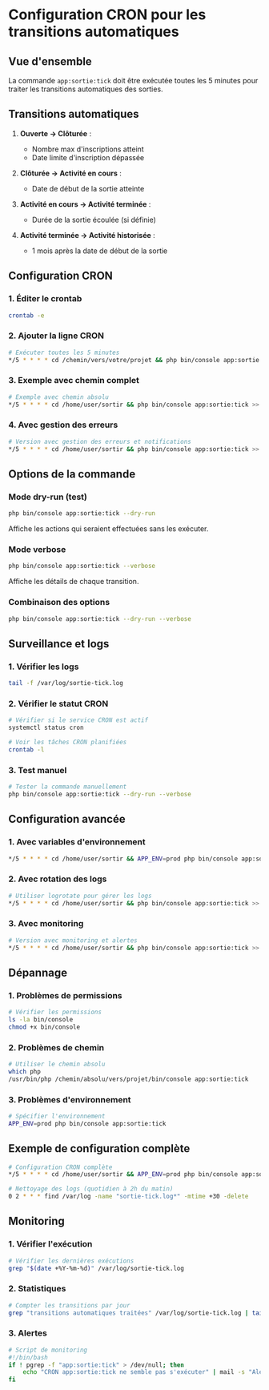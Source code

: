 # Configuration CRON pour les transitions automatiques

## Vue d'ensemble

La commande `app:sortie:tick` doit être exécutée toutes les 5 minutes pour traiter les transitions automatiques des sorties.

## Transitions automatiques

1. **Ouverte → Clôturée** :
   - Nombre max d'inscriptions atteint
   - Date limite d'inscription dépassée

2. **Clôturée → Activité en cours** :
   - Date de début de la sortie atteinte

3. **Activité en cours → Activité terminée** :
   - Durée de la sortie écoulée (si définie)

4. **Activité terminée → Activité historisée** :
   - 1 mois après la date de début de la sortie

## Configuration CRON

### 1. Éditer le crontab

```bash
crontab -e
```

### 2. Ajouter la ligne CRON

```bash
# Exécuter toutes les 5 minutes
*/5 * * * * cd /chemin/vers/votre/projet && php bin/console app:sortie:tick >> /var/log/sortie-tick.log 2>&1
```

### 3. Exemple avec chemin complet

```bash
# Exemple avec chemin absolu
*/5 * * * * cd /home/user/sortir && php bin/console app:sortie:tick >> /var/log/sortie-tick.log 2>&1
```

### 4. Avec gestion des erreurs

```bash
# Version avec gestion des erreurs et notifications
*/5 * * * * cd /home/user/sortir && php bin/console app:sortie:tick >> /var/log/sortie-tick.log 2>&1 || echo "Erreur dans app:sortie:tick" | mail -s "Erreur CRON Sortie" admin@example.com
```

## Options de la commande

### Mode dry-run (test)

```bash
php bin/console app:sortie:tick --dry-run
```

Affiche les actions qui seraient effectuées sans les exécuter.

### Mode verbose

```bash
php bin/console app:sortie:tick --verbose
```

Affiche les détails de chaque transition.

### Combinaison des options

```bash
php bin/console app:sortie:tick --dry-run --verbose
```

## Surveillance et logs

### 1. Vérifier les logs

```bash
tail -f /var/log/sortie-tick.log
```

### 2. Vérifier le statut CRON

```bash
# Vérifier si le service CRON est actif
systemctl status cron

# Voir les tâches CRON planifiées
crontab -l
```

### 3. Test manuel

```bash
# Tester la commande manuellement
php bin/console app:sortie:tick --dry-run --verbose
```

## Configuration avancée

### 1. Avec variables d'environnement

```bash
*/5 * * * * cd /home/user/sortir && APP_ENV=prod php bin/console app:sortie:tick >> /var/log/sortie-tick.log 2>&1
```

### 2. Avec rotation des logs

```bash
# Utiliser logrotate pour gérer les logs
*/5 * * * * cd /home/user/sortir && php bin/console app:sortie:tick >> /var/log/sortie-tick.log 2>&1
```

### 3. Avec monitoring

```bash
# Version avec monitoring et alertes
*/5 * * * * cd /home/user/sortir && php bin/console app:sortie:tick >> /var/log/sortie-tick.log 2>&1 || curl -X POST "https://hooks.slack.com/your-webhook" -d '{"text":"Erreur dans app:sortie:tick"}'
```

## Dépannage

### 1. Problèmes de permissions

```bash
# Vérifier les permissions
ls -la bin/console
chmod +x bin/console
```

### 2. Problèmes de chemin

```bash
# Utiliser le chemin absolu
which php
/usr/bin/php /chemin/absolu/vers/projet/bin/console app:sortie:tick
```

### 3. Problèmes d'environnement

```bash
# Spécifier l'environnement
APP_ENV=prod php bin/console app:sortie:tick
```

## Exemple de configuration complète

```bash
# Configuration CRON complète
*/5 * * * * cd /home/user/sortir && APP_ENV=prod php bin/console app:sortie:tick >> /var/log/sortie-tick.log 2>&1

# Nettoyage des logs (quotidien à 2h du matin)
0 2 * * * find /var/log -name "sortie-tick.log*" -mtime +30 -delete
```

## Monitoring

### 1. Vérifier l'exécution

```bash
# Vérifier les dernières exécutions
grep "$(date +%Y-%m-%d)" /var/log/sortie-tick.log
```

### 2. Statistiques

```bash
# Compter les transitions par jour
grep "transitions automatiques traitées" /var/log/sortie-tick.log | tail -10
```

### 3. Alertes

```bash
# Script de monitoring
#!/bin/bash
if ! pgrep -f "app:sortie:tick" > /dev/null; then
    echo "CRON app:sortie:tick ne semble pas s'exécuter" | mail -s "Alerte CRON" admin@example.com
fi
```
